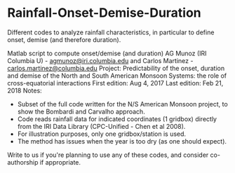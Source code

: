 # Rainfall-Onset-Demise-Duration
Different codes to analyze rainfall characteristics, in particular to define onset, demise (and therefore duration). 

Matlab script to compute onset/demise (and duration)
AG Munoz (IRI Columbia U) - agmunoz@iri.columbia.edu and Carlos Martinez - carlos.martinez@columbia.edu
Project: Predictability of the onset, duration and demise of the North and South American Monsoon Systems: 
the role of cross-equatorial interactions
First edition: Aug 4, 2017 
Last edition: Feb 21, 2018
Notes: 
+ Subset of the full code written for the N/S American Monsoon
  project, to show the Bombardi and Carvalho approach. 
+ Code reads rainfall data for indicated coordinates (1 gridbox) directly
  from the IRI Data Library (CPC-Unified - Chen et al 2008).
+ For illustration purposes, only one gridbox/station is used.
+ The method has issues when the year is too dry (as one should expect).

Write to us if you're planning to use any of these codes, and consider co-authorship if appropriate.
